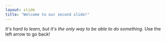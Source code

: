 ```yaml
---
layout: slide
title: "Welcome to our second slide!"
---
```

*It's hard to learn, but it's the only way to be able to do something.*
Use the left arrow to go back!
